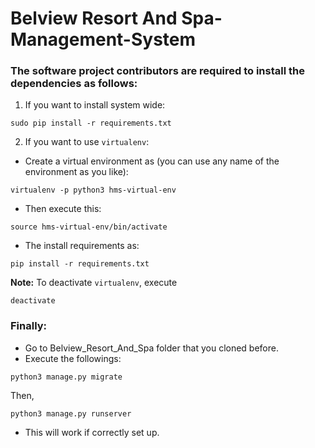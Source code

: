 # Belview Resort And Spa-Management-System 

### The software project contributors are required to install the dependencies as follows:
1. If you want to install system wide:
```shell
sudo pip install -r requirements.txt
```
2. If you want to use `virtualenv`:
* Create a virtual environment as (you can use any name of the environment as you like):
```shell
virtualenv -p python3 hms-virtual-env
```
* Then execute this:
```shell
source hms-virtual-env/bin/activate
```
* The install requirements as:
```shell
pip install -r requirements.txt
```
__Note:__ To deactivate `virtualenv`, execute 
```shell 
deactivate
```
### Finally:
* Go to Belview_Resort_And_Spa folder that you cloned before.
* Execute the followings: 
```shell
python3 manage.py migrate
```
Then,
```shell
python3 manage.py runserver
```
* This will work if correctly set up.
